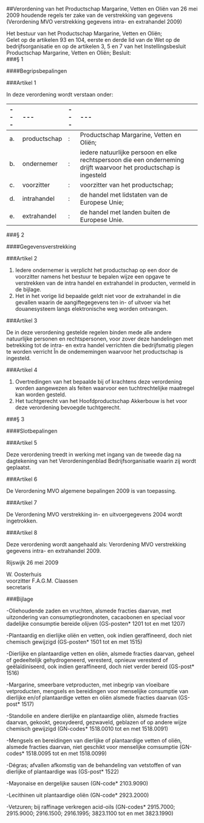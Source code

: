 <meta http-equiv='Content-Type' content='text/html; charset=utf-8' />

##Verordening van het Productschap Margarine, Vetten en Oliën van 26 mei 2009 houdende regels ter zake van de verstrekking van gegevens (Verordening MVO verstrekking gegevens intra- en extrahandel 2009)

Het bestuur van het Productschap Margarine, Vetten en Oliën;  
Gelet op de artikelen 93 en 104, eerste en derde lid van de Wet op de bedrijfsorganisatie en op de artikelen 3, 5 en 7 van het Instellingsbesluit Productschap Margarine, Vetten en Oliën;
Besluit:    
###§ 1 

####Begripsbepalingen

###Artikel 1 

In deze verordening wordt verstaan onder:  

| --- | --- | --- | --- |
|:---|:---|:---|:---|
|a. |productschap |: | Productschap Margarine, Vetten en Oliën; |
|b. |ondernemer |: | iedere natuurlijke persoon en elke rechtspersoon die een onderneming drijft waarvoor het productschap is ingesteld |
|c. |voorzitter |: | voorzitter van het productschap; |
|d. |intrahandel |: |de handel met lidstaten van de Europese Unie; |
|e. |extrahandel |: |de handel met landen buiten de Europese Unie. |

###§ 2 

####Gegevensverstrekking

###Artikel 2 

1. Iedere ondernemer is verplicht het productschap op een door de voorzitter namens het bestuur te bepalen wijze een opgave te verstrekken van de intra handel en extrahandel in producten, vermeld in de bijlage. 
2. Het in het vorige lid bepaalde geldt niet voor de extrahandel in die gevallen waarin de aangiftegegevens ten in- of uitvoer via het douanesysteem langs elektronische weg worden ontvangen. 

###Artikel 3 

De in deze verordening gestelde regelen binden mede alle andere natuurlijke personen en rechtspersonen, voor zover deze handelingen met betrekking tot de intra- en extra handel verrichten die bedrijfsmatig plegen te worden verricht În de ondememingen waarvoor het productschap is ingesteld. 

###Artikel 4 

1. Overtredingen van het bepaalde bij of krachtens deze verordening worden aangewezen als feiten waarvoor een tuchtrechtelijke maatregel kan worden gesteld. 
2. Het tuchtgerecht van het Hoofdproductschap Akkerbouw is het voor deze verordening bevoegde tuchtgerecht. 

###§ 3 

####Slotbepalingen

###Artikel 5 

Deze verordening treedt in werking met ingang van de tweede dag na dagtekening van het Verordeningenblad Bedrijfsorganisatie waarin zij wordt geplaatst. 

###Artikel 6 

De Verordening MVO algemene bepalingen 2009 is van toepassing. 

###Artikel 7 

De Verordening MVO verstrekking in- en uitvoergegevens 2004 wordt ingetrokken. 

###Artikel 8 

Deze verordening wordt aangehaald als: Verordening MVO verstrekking gegevens intra- en extrahandel 2009. 

Rijswijk 
26 mei 2009   

W. Oosterhuis  
voorzitter 
F.A.G.M. Claassen  
secretaris   

###Bijlage 

-Oliehoudende zaden en vruchten, alsmede fracties daarvan, met uitzondering van consumptiegrondnoten, cacaobonen en speciaal voor dadelijke consumptie bereide olijven (GS-posten* 1201 tot en met 1207)

-Plantaardig en dierlijke oliën en vetten, ook indien geraffineerd, doch niet chemisch gewijzigd (GS-posten* 1501 tot en met 1515)

-Dierlijke en plantaardige vetten en oliën, alsmede fracties daarvan, geheel of gedeeltelijk gehydrogeneerd, veresterd, opnieuw veresterd of geëlaïdiniseerd, ook indien geraffineerd, doch niet verder bereid (GS-post* 1516)

-Margarine, smeerbare vetproducten, met inbegrip van vloeibare vetproducten, mengsels en bereidingen voor menselijke consumptie van dierlijke en/of plantaardige vetten en oliën alsmede fracties daarvan (GS-post* 1517)

-Standolie en andere dierlijke en plantaardige oliën, alsmede fracties daarvan, gekookt, geoxydeerd, gezwaveld, geblazen of op andere wijze chemisch gewijzigd (GN-codes* 1518.0010 tot en met 1518.0091)

-Mengsels en bereidingen van dierlijke of plantaardige vetten of oliën, alsmede fracties daarvan, niet geschikt voor menselijke comsumptie (GN-codes* 1518.0095 tot en met 1518.0099)

-Dégras; afvallen afkomstig van de behandeling van vetstoffen of van dierlijke of plantaardige was (GS-post* 1522)

-Mayonaise en dergelijke sausen (GN-code* 2103.9090)

-Lecithinen uit plantaardige oliën (GN-code* 2923.2000)

-Vetzuren; bij raffinage verkregen acid-oils (GN-codes* 2915.7000; 2915.9000; 2916.1500; 2916.1995; 3823.1100 tot en met 3823.1990)
